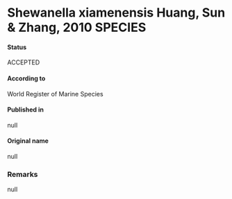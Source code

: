 Shewanella xiamenensis Huang, Sun & Zhang, 2010 SPECIES
=======

#### Status
ACCEPTED

#### According to
World Register of Marine Species

#### Published in
null

#### Original name
null

### Remarks
null